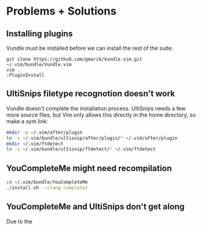 # Problems + Solutions

## Installing plugins
Vundle must be installed before we can install the rest of the suite:
```
git clone https://github.com/gmarik/Vundle.vim.git ~/.vim/bundle/Vundle.vim
vim .
:PluginInstall
```

## UltiSnips filetype recognotion doesn't work
Vundle doesn't complete the installation process. UltiSnips needs a few more source files, but Vim only allows this directly in the home directory, so make a sym link:
```bash
mkdir -p ~/.vim/after/plugin
ln -s ~/.vim/bundle/ultisnip/after/plugin/* ~/.vim/after/plugin
mkdir ~/.vim/ftdetect
ln -s ~/.vim/bundle/ultisnip/ftdetect/* ~/.vim/ftdetect
```

## YouCompleteMe might need recompilation
```bash
cd ~/.vim/bundle/YouCompleteMe
./install.sh --clang-completer
```

## YouCompleteMe and UltiSnips don't get along
Due to the <template>-><tab> expand nature of UltiSnips, YouCompleteMe's tab to select is broken. This has been remapped using the help of SuperTab. Use `<ctrl-j>` and `<ctrl-k>` to move up/down auto-complete selections.
